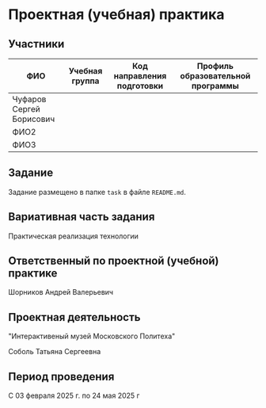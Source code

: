 # Проектная (учебная) практика

## Участники

| ФИО   | Учебная группа | Код направления подготовки | Профиль образовательной программы |
|--------|----------------|----------------------------|----------------------------------|
| Чуфаров Сергей Борисович  |                |                            |                                  |
| ФИО2  |                |                            |                                  |
| ФИО3  |                |                            |                                  |

## Задание

Задание размещено в папке `task` в файле `README.md`.

## Вариативная часть задания

Практическая реализация технологии

## Ответственный по проектной (учебной) практике

Шорников Андрей Валерьевич

## Проектная деятельность

"Интерактивеный музей Московского Политеха"

Соболь Татьяна Сергеевна

## Период проведения

С 03 февраля 2025 г. по 24 мая 2025 г
